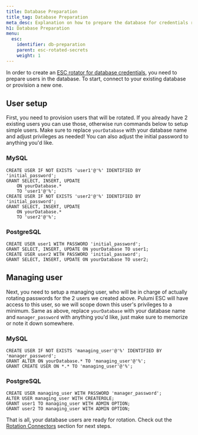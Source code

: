 ```yaml
---
title: Database Preparation
title_tag: Database Preparation
meta_desc: Explanation on how to prepare the database for credentials rotation
h1: Database Preparation
menu:
  esc:
    identifier: db-preparation
    parent: esc-rotated-secrets
    weight: 1
---
```


In order to create an [ESC rotator for database credentials](/docs/esc/integrations/rotated-secrets), you need to prepare users in the database. To start, connect to your existing database or provision a new one.

## User setup

First, you need to provision users that will be rotated. If you already have 2 existing users you can use those, otherwise run commands below to setup simple users. Make sure to replace `yourDatabase` with your database name and adjust privileges as needed! You can also adjust the initial password to anything you'd like.

### MySQL

```
CREATE USER IF NOT EXISTS 'user1'@'%' IDENTIFIED BY 'initial_password';
GRANT SELECT, INSERT, UPDATE
    ON yourDatabase.*
    TO 'user1'@'%';
CREATE USER IF NOT EXISTS 'user2'@'%' IDENTIFIED BY 'initial_password';
GRANT SELECT, INSERT, UPDATE
    ON yourDatabase.*
    TO 'user2'@'%';
```

### PostgreSQL

```
CREATE USER user1 WITH PASSWORD 'initial_password';
GRANT SELECT, INSERT, UPDATE ON yourDatabase TO user1;
CREATE USER user2 WITH PASSWORD 'initial_password';
GRANT SELECT, INSERT, UPDATE ON yourDatabase TO user2;
```

## Managing user

Next, you need to setup a managing user, who will be in charge of actually rotating passwords for the 2 users we created above. Pulumi ESC will have access to this user, so we will scope down this user's privileges to a minimum. Same as above, replace `yourDatabase` with your database name and `manager_password` with anything you'd like, just make sure to memorize or note it down somewhere.

### MySQL

```
CREATE USER IF NOT EXISTS 'managing_user'@'%' IDENTIFIED BY 'manager_password';
GRANT ALTER ON yourDatabase.* TO 'managing_user'@'%';
GRANT CREATE USER ON *.* TO 'managing_user'@'%';
```

### PostgreSQL

```
CREATE USER managing_user WITH PASSWORD 'manager_password';
ALTER USER managing_user WITH CREATEROLE;
GRANT user1 TO managing_user WITH ADMIN OPTION;
GRANT user2 TO managing_user WITH ADMIN OPTION;
```

That is all, your database users are ready for rotation. Check out the [Rotation Connectors](/docs/esc/environments/rotation#rotation-connectors) section for next steps.
